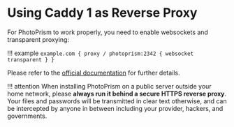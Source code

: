 # Using Caddy 1 as Reverse Proxy

For PhotoPrism to work properly, you need to enable websockets and transparent proxying:

!!! example
    ```
    example.com {
        proxy / photoprism:2342 {
            websocket
            transparent
        }
    }
    ```

Please refer to the [official documentation](https://caddyserver.com/v1/docs/websocket)
for further details.

!!! attention
    When installing PhotoPrism on a public server outside your home network, please **always run it
    behind a secure HTTPS reverse proxy**.
    Your files and passwords will be transmitted in clear text otherwise, and can be intercepted
    by anyone in between including your provider, hackers, and governments.
